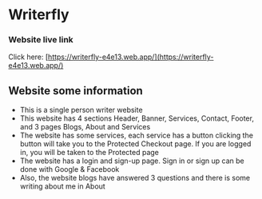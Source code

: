 # Writerfly

### Website live link

Click here: [https://writerfly-e4e13.web.app/](https://writerfly-e4e13.web.app/)

## Website some information

- This is a single person writer website
- This website has 4 sections Header, Banner, Services, Contact, Footer, and 3 pages Blogs, About and Services
- The website has some services, each service has a button clicking the button will take you to the Protected Checkout page. If you are logged in, you will be taken to the Protected page
- The website has a login and sign-up page. Sign in or sign up can be done with Google & Facebook
- Also, the website blogs have answered 3 questions and there is some writing about me in About
